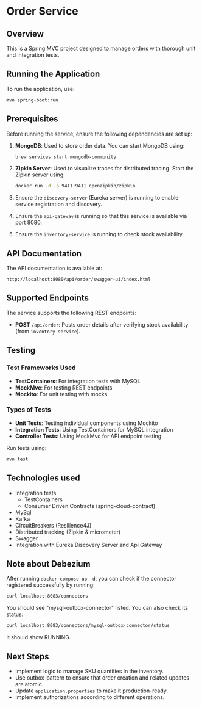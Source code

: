 # Order Service

## Overview

This is a Spring MVC project designed to manage orders with thorough unit and integration tests.

## Running the Application

To run the application, use:

```bash
mvn spring-boot:run
```

## Prerequisites

Before running the service, ensure the following dependencies are set up:

1. **MongoDB**: Used to store order data. You can start MongoDB using:
   ```bash
   brew services start mongodb-community
   ```

2. **Zipkin Server**: Used to visualize traces for distributed tracing. Start the Zipkin server using:
   ```bash
   docker run -d -p 9411:9411 openzipkin/zipkin
   ```

3. Ensure the `discovery-server` (Eureka server) is running to enable service registration and discovery.

4. Ensure the `api-gateway` is running so that this service is available via port 8080.

5. Ensure the `inventory-service` is running to check stock availability.

## API Documentation

The API documentation is available at:

```
http://localhost:8080/api/order/swagger-ui/index.html
```

## Supported Endpoints

The service supports the following REST endpoints:

- **POST** `/api/order`: Posts order details after verifying stock availability (from `inventory-service`).

## Testing

### Test Frameworks Used
- **TestContainers**: For integration tests with MySQL
- **MockMvc**: For testing REST endpoints
- **Mockito**: For unit testing with mocks

### Types of Tests
- **Unit Tests**: Testing individual components using Mockito
- **Integration Tests**: Using TestContainers for MySQL integration
- **Controller Tests**: Using MockMvc for API endpoint testing

Run tests using:

```bash
mvn test
```

## Technologies used
- Integration tests
   - TestContainers
   - Consumer Driven Contracts (spring-cloud-contract)
- MySql
- Kafka
- CircuitBreakers (Resilience4J)
- Distributed tracking (Zipkin & micrometer)
- Swagger
- Integration with Eureka Discovery Server and Api Gateway

## Note about Debezium
After running `docker compose up -d`, you can check if the connector registered successfully by running:
```bash
curl localhost:8083/connectors
```

You should see "mysql-outbox-connector" listed. You can also check its status:
```bash
curl localhost:8083/connectors/mysql-outbox-connector/status
```
It should show RUNNING.

## Next Steps

- Implement logic to manage SKU quantities in the inventory.
- Use outbox-pattern to ensure that order creation and related updates are atomic.
- Update `application.properties` to make it production-ready.
- Implement authorizations according to different operations.
